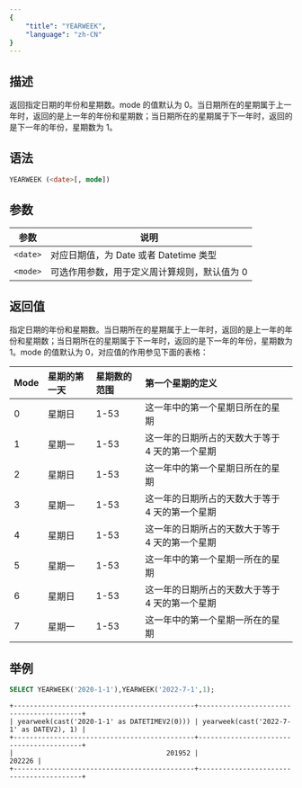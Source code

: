 ```yaml
---
{
    "title": "YEARWEEK",
    "language": "zh-CN"
}
---
```


<!-- 
Licensed to the Apache Software Foundation (ASF) under one
or more contributor license agreements.  See the NOTICE file
distributed with this work for additional information
regarding copyright ownership.  The ASF licenses this file
to you under the Apache License, Version 2.0 (the
"License"); you may not use this file except in compliance
with the License.  You may obtain a copy of the License at

  http://www.apache.org/licenses/LICENSE-2.0

Unless required by applicable law or agreed to in writing,
software distributed under the License is distributed on an
"AS IS" BASIS, WITHOUT WARRANTIES OR CONDITIONS OF ANY
KIND, either express or implied.  See the License for the
specific language governing permissions and limitations
under the License.
-->

## 描述

返回指定日期的年份和星期数。mode 的值默认为 0。当日期所在的星期属于上一年时，返回的是上一年的年份和星期数；当日期所在的星期属于下一年时，返回的是下一年的年份，星期数为 1。

## 语法

```sql
YEARWEEK (<date>[, mode])
```

## 参数

| 参数 | 说明 |
|--|--|
| `<date>` | 对应日期值，为 Date 或者 Datetime 类型 |
| `<mode>` | 可选作用参数，用于定义周计算规则，默认值为 0 |

## 返回值

指定日期的年份和星期数。当日期所在的星期属于上一年时，返回的是上一年的年份和星期数；当日期所在的星期属于下一年时，返回的是下一年的年份，星期数为 1。mode 的值默认为 0，对应值的作用参见下面的表格：

|Mode |星期的第一天 |星期数的范围 |第一个星期的定义                             |
|:----|:------------|:------------|:--------------------------------------------|
|0    |星期日       |1-53         |这一年中的第一个星期日所在的星期             |
|1    |星期一       |1-53         |这一年的日期所占的天数大于等于 4 天的第一个星期|
|2    |星期日       |1-53         |这一年中的第一个星期日所在的星期             |
|3    |星期一       |1-53         |这一年的日期所占的天数大于等于 4 天的第一个星期|
|4    |星期日       |1-53         |这一年的日期所占的天数大于等于 4 天的第一个星期|
|5    |星期一       |1-53         |这一年中的第一个星期一所在的星期             |
|6    |星期日       |1-53         |这一年的日期所占的天数大于等于 4 天的第一个星期|
|7    |星期一       |1-53         |这一年中的第一个星期一所在的星期             |

## 举例

```sql
SELECT YEARWEEK('2020-1-1'),YEARWEEK('2022-7-1',1);
```

```text
+---------------------------------------------+-----------------------------------------+
| yearweek(cast('2020-1-1' as DATETIMEV2(0))) | yearweek(cast('2022-7-1' as DATEV2), 1) |
+---------------------------------------------+-----------------------------------------+
|                                      201952 |                                  202226 |
+---------------------------------------------+-----------------------------------------+
```
